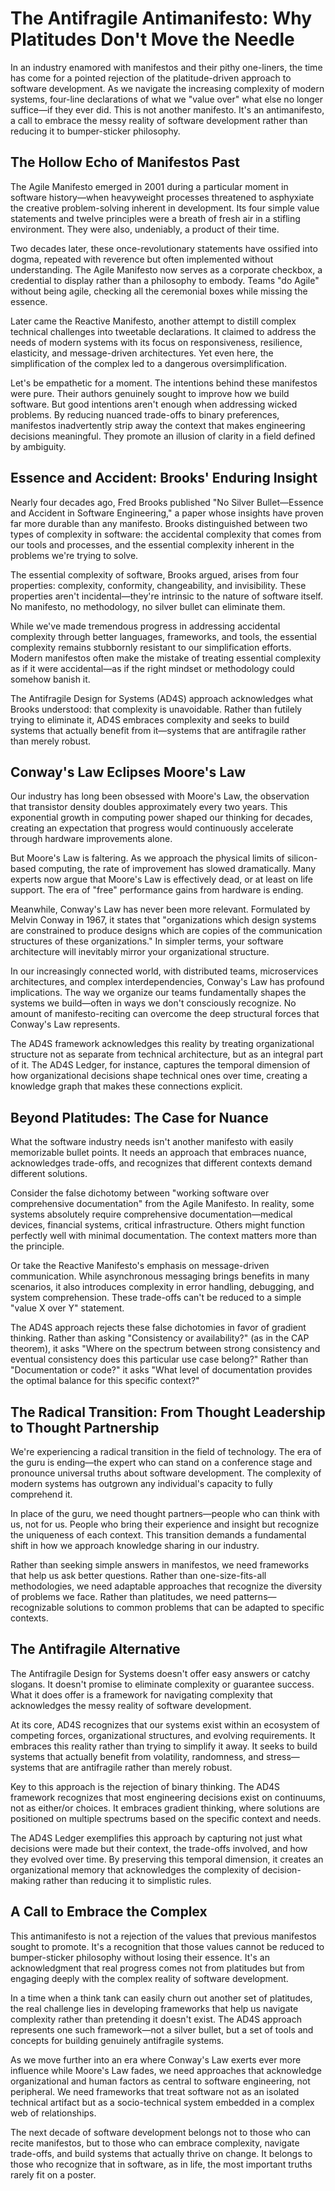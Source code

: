 # The Antifragile Antimanifesto: Why Platitudes Don't Move the Needle

In an industry enamored with manifestos and their pithy one-liners, the time has come for a pointed rejection of the platitude-driven approach to software development. As we navigate the increasing complexity of modern systems, four-line declarations of what we "value over" what else no longer suffice—if they ever did. This is not another manifesto. It's an antimanifesto, a call to embrace the messy reality of software development rather than reducing it to bumper-sticker philosophy.

## The Hollow Echo of Manifestos Past

The Agile Manifesto emerged in 2001 during a particular moment in software history—when heavyweight processes threatened to asphyxiate the creative problem-solving inherent in development. Its four simple value statements and twelve principles were a breath of fresh air in a stifling environment. They were also, undeniably, a product of their time.

Two decades later, these once-revolutionary statements have ossified into dogma, repeated with reverence but often implemented without understanding. The Agile Manifesto now serves as a corporate checkbox, a credential to display rather than a philosophy to embody. Teams "do Agile" without being agile, checking all the ceremonial boxes while missing the essence.

Later came the Reactive Manifesto, another attempt to distill complex technical challenges into tweetable declarations. It claimed to address the needs of modern systems with its focus on responsiveness, resilience, elasticity, and message-driven architectures. Yet even here, the simplification of the complex led to a dangerous oversimplification.

Let's be empathetic for a moment. The intentions behind these manifestos were pure. Their authors genuinely sought to improve how we build software. But good intentions aren't enough when addressing wicked problems. By reducing nuanced trade-offs to binary preferences, manifestos inadvertently strip away the context that makes engineering decisions meaningful. They promote an illusion of clarity in a field defined by ambiguity.

## Essence and Accident: Brooks' Enduring Insight

Nearly four decades ago, Fred Brooks published "No Silver Bullet—Essence and Accident in Software Engineering," a paper whose insights have proven far more durable than any manifesto. Brooks distinguished between two types of complexity in software: the accidental complexity that comes from our tools and processes, and the essential complexity inherent in the problems we're trying to solve.

The essential complexity of software, Brooks argued, arises from four properties: complexity, conformity, changeability, and invisibility. These properties aren't incidental—they're intrinsic to the nature of software itself. No manifesto, no methodology, no silver bullet can eliminate them.

While we've made tremendous progress in addressing accidental complexity through better languages, frameworks, and tools, the essential complexity remains stubbornly resistant to our simplification efforts. Modern manifestos often make the mistake of treating essential complexity as if it were accidental—as if the right mindset or methodology could somehow banish it.

The Antifragile Design for Systems (AD4S) approach acknowledges what Brooks understood: that complexity is unavoidable. Rather than futilely trying to eliminate it, AD4S embraces complexity and seeks to build systems that actually benefit from it—systems that are antifragile rather than merely robust.

## Conway's Law Eclipses Moore's Law

Our industry has long been obsessed with Moore's Law, the observation that transistor density doubles approximately every two years. This exponential growth in computing power shaped our thinking for decades, creating an expectation that progress would continuously accelerate through hardware improvements alone.

But Moore's Law is faltering. As we approach the physical limits of silicon-based computing, the rate of improvement has slowed dramatically. Many experts now argue that Moore's Law is effectively dead, or at least on life support. The era of "free" performance gains from hardware is ending.

Meanwhile, Conway's Law has never been more relevant. Formulated by Melvin Conway in 1967, it states that "organizations which design systems are constrained to produce designs which are copies of the communication structures of these organizations." In simpler terms, your software architecture will inevitably mirror your organizational structure.

In our increasingly connected world, with distributed teams, microservices architectures, and complex interdependencies, Conway's Law has profound implications. The way we organize our teams fundamentally shapes the systems we build—often in ways we don't consciously recognize. No amount of manifesto-reciting can overcome the deep structural forces that Conway's Law represents.

The AD4S framework acknowledges this reality by treating organizational structure not as separate from technical architecture, but as an integral part of it. The AD4S Ledger, for instance, captures the temporal dimension of how organizational decisions shape technical ones over time, creating a knowledge graph that makes these connections explicit.

## Beyond Platitudes: The Case for Nuance

What the software industry needs isn't another manifesto with easily memorizable bullet points. It needs an approach that embraces nuance, acknowledges trade-offs, and recognizes that different contexts demand different solutions.

Consider the false dichotomy between "working software over comprehensive documentation" from the Agile Manifesto. In reality, some systems absolutely require comprehensive documentation—medical devices, financial systems, critical infrastructure. Others might function perfectly well with minimal documentation. The context matters more than the principle.

Or take the Reactive Manifesto's emphasis on message-driven communication. While asynchronous messaging brings benefits in many scenarios, it also introduces complexity in error handling, debugging, and system comprehension. These trade-offs can't be reduced to a simple "value X over Y" statement.

The AD4S approach rejects these false dichotomies in favor of gradient thinking. Rather than asking "Consistency or availability?" (as in the CAP theorem), it asks "Where on the spectrum between strong consistency and eventual consistency does this particular use case belong?" Rather than "Documentation or code?" it asks "What level of documentation provides the optimal balance for this specific context?"

## The Radical Transition: From Thought Leadership to Thought Partnership

We're experiencing a radical transition in the field of technology. The era of the guru is ending—the expert who can stand on a conference stage and pronounce universal truths about software development. The complexity of modern systems has outgrown any individual's capacity to fully comprehend it.

In place of the guru, we need thought partners—people who can think with us, not for us. People who bring their experience and insight but recognize the uniqueness of each context. This transition demands a fundamental shift in how we approach knowledge sharing in our industry.

Rather than seeking simple answers in manifestos, we need frameworks that help us ask better questions. Rather than one-size-fits-all methodologies, we need adaptable approaches that recognize the diversity of problems we face. Rather than platitudes, we need patterns—recognizable solutions to common problems that can be adapted to specific contexts.

## The Antifragile Alternative

The Antifragile Design for Systems doesn't offer easy answers or catchy slogans. It doesn't promise to eliminate complexity or guarantee success. What it does offer is a framework for navigating complexity that acknowledges the messy reality of software development.

At its core, AD4S recognizes that our systems exist within an ecosystem of competing forces, organizational structures, and evolving requirements. It embraces this reality rather than trying to simplify it away. It seeks to build systems that actually benefit from volatility, randomness, and stress—systems that are antifragile rather than merely robust.

Key to this approach is the rejection of binary thinking. The AD4S framework recognizes that most engineering decisions exist on continuums, not as either/or choices. It embraces gradient thinking, where solutions are positioned on multiple spectrums based on the specific context and needs.

The AD4S Ledger exemplifies this approach by capturing not just what decisions were made but their context, the trade-offs involved, and how they evolved over time. By preserving this temporal dimension, it creates an organizational memory that acknowledges the complexity of decision-making rather than reducing it to simplistic rules.

## A Call to Embrace the Complex

This antimanifesto is not a rejection of the values that previous manifestos sought to promote. It's a recognition that those values cannot be reduced to bumper-sticker philosophy without losing their essence. It's an acknowledgment that real progress comes not from platitudes but from engaging deeply with the complex reality of software development.

In a time when a think tank can easily churn out another set of platitudes, the real challenge lies in developing frameworks that help us navigate complexity rather than pretending it doesn't exist. The AD4S approach represents one such framework—not a silver bullet, but a set of tools and concepts for building genuinely antifragile systems.

As we move further into an era where Conway's Law exerts ever more influence while Moore's Law fades, we need approaches that acknowledge organizational and human factors as central to software engineering, not peripheral. We need frameworks that treat software not as an isolated technical artifact but as a socio-technical system embedded in a complex web of relationships.

The next decade of software development belongs not to those who can recite manifestos, but to those who can embrace complexity, navigate trade-offs, and build systems that actually thrive on change. It belongs to those who recognize that in software, as in life, the most important truths rarely fit on a poster.
